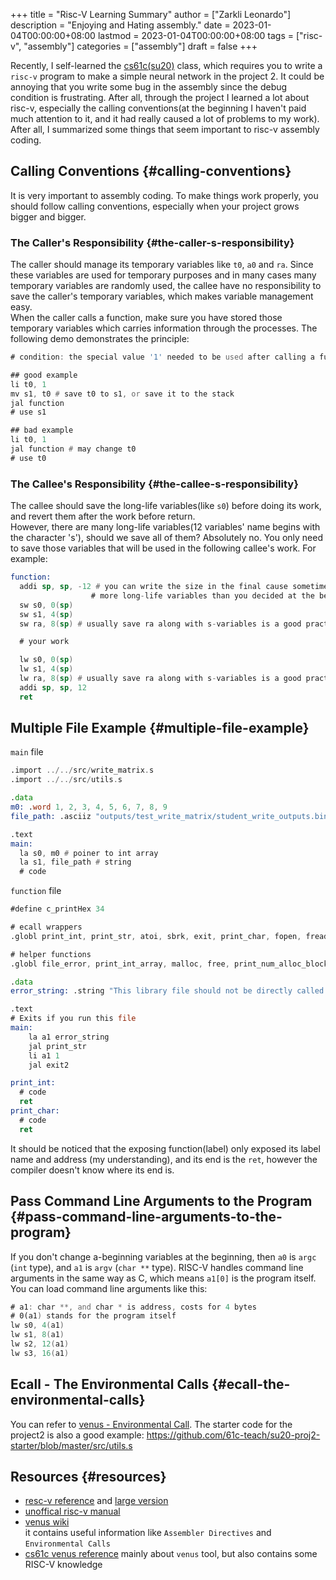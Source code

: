 +++
title = "Risc-V Learning Summary"
author = ["Zarkli Leonardo"]
description = "Enjoying and Hating assembly."
date = 2023-01-04T00:00:00+08:00
lastmod = 2023-01-04T00:00:00+08:00
tags = ["risc-v", "assembly"]
categories = ["assembly"]
draft = false
+++

Recently, I self-learned the [cs61c(su20)](https://inst.eecs.berkeley.edu/~cs61c/su20/#by-week) class, which requires you to write a `risc-v` program to make a simple neural network in the project 2. It could be annoying that you write some bug in the assembly since the debug condition is frustrating. After all, through the project I learned a lot about risc-v, especially the calling conventions(at the beginning I haven't paid much attention to it, and it had really caused a lot of problems to my work). After all, I summarized some things that seem important to risc-v assembly coding.


## Calling Conventions {#calling-conventions}

It is very important to assembly coding. To make things work properly, you should follow calling conventions, especially when your project grows bigger and bigger.


### The Caller's Responsibility {#the-caller-s-responsibility}

The caller should manage its temporary variables like `t0`, `a0` and `ra`. Since these variables are used for temporary purposes and in many cases many temporary variables are randomly used, the callee have no responsibility to save the caller's temporary variables, which makes variable management easy.<br />
When the caller calls a function, make sure you have stored those temporary variables which carries information through the processes. The following demo demonstrates the principle:

```asm
# condition: the special value '1' needed to be used after calling a function

## good example
li t0, 1
mv s1, t0 # save t0 to s1, or save it to the stack
jal function
# use s1

## bad example
li t0, 1
jal function # may change t0
# use t0
```


### The Callee's Responsibility {#the-callee-s-responsibility}

The callee should save the long-life variables(like `s0`) before doing its work, and revert them after the work before return. <br />
However, there are many long-life variables(12 variables' name begins with the character 's'), should we save all of them? Absolutely no. You only need to save those variables that will be used in the following callee's work. For example:

```asm
function:
  addi sp, sp, -12 # you can write the size in the final cause sometimes you need to use
                  # more long-life variables than you decided at the beginning
  sw s0, 0(sp)
  sw s1, 4(sp)
  sw ra, 8(sp) # usually save ra along with s-variables is a good practice

  # your work

  lw s0, 0(sp)
  lw s1, 4(sp)
  lw ra, 8(sp) # usually save ra along with s-variables is a good practice
  addi sp, sp, 12
  ret
```


## Multiple File Example {#multiple-file-example}

`main` file

```asm
.import ../../src/write_matrix.s
.import ../../src/utils.s

.data
m0: .word 1, 2, 3, 4, 5, 6, 7, 8, 9
file_path: .asciiz "outputs/test_write_matrix/student_write_outputs.bin"

.text
main:
  la s0, m0 # poiner to int array
  la s1, file_path # string
  # code
```

`function` file

```asm
#define c_printHex 34

# ecall wrappers
.globl print_int, print_str, atoi, sbrk, exit, print_char, fopen, fread, fwrite, fclose, exit2, fflush, ferror, print_hex

# helper functions
.globl file_error, print_int_array, malloc, free, print_num_alloc_blocks, num_alloc_blocks

.data
error_string: .string "This library file should not be directly called!"

.text
# Exits if you run this file
main:
    la a1 error_string
    jal print_str
    li a1 1
    jal exit2

print_int:
  # code
  ret
print_char:
  # code
  ret
```

It should be noticed that the exposing function(label) only exposed its label name and address (my understanding), and its end is the `ret`, however the compiler doesn't know where its end is.


## Pass Command Line Arguments to the Program {#pass-command-line-arguments-to-the-program}

If you don't change a-beginning variables at the beginning, then `a0` is `argc` (`int` type), and `a1` is `argv` (`char **` type). RISC-V handles command line arguments in the same way as C, which means `a1[0]` is the program itself. You can load command line arguments like this:

```asm
# a1: char **, and char * is address, costs for 4 bytes
# 0(a1) stands for the program itself
lw s0, 4(a1)
lw s1, 8(a1)
lw s2, 12(a1)
lw s3, 16(a1)
```


## Ecall - The Environmental Calls {#ecall-the-environmental-calls}

You can refer to [venus - Environmental Call](https://github.com/kvakil/venus/wiki/Environmental-Calls). The starter code for the project2 is also a good example: <https://github.com/61c-teach/su20-proj2-starter/blob/master/src/utils.s>


## Resources {#resources}

-   [resc-v reference](https://inst.eecs.berkeley.edu/~cs61c/sp21/resources-pdfs/riscvcard.pdf) and [large version](https://inst.eecs.berkeley.edu/~cs61c/sp21/resources-pdfs/riscvcard_large.pdf)
-   [unoffical risc-v manual](https://jemu.oscc.cc/)
-   [venus wiki](https://github.com/kvakil/venus/wiki) <br />
    it contains useful information like `Assembler Directives` and `Environmental Calls`
-   [cs61c venus reference](https://inst.eecs.berkeley.edu/~cs61c/sp21/resources/venus-reference) mainly about `venus` tool, but also contains some RISC-V knowledge
